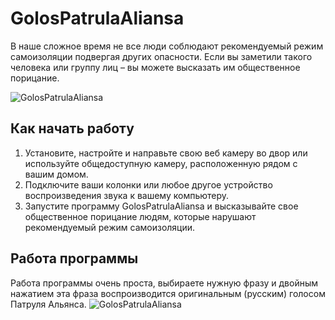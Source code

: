 # GolosPatrulaAliansa
В наше сложное время не все люди соблюдают рекомендуемый режим самоизоляции подвергая других опасности. Если вы заметили такого человека или группу лиц – вы можете высказать им общественное порицание.

![GolosPatrulaAliansa](https://github.com/andronsay/GolosPatrulaAliansa/raw/master/github/main.jpg)

## Как начать работу
1. Установите, настройте и направьте свою веб камеру во двор или используйте общедоступную камеру, расположенную рядом с вашим домом.
2. Подключите ваши колонки или любое другое устройство воспроизведения звука к вашему компьютеру.
3. Запустите программу GolosPatrulaAliansa и высказывайте свое общественное порицание людям, которые нарушают рекомендуемый режим самоизоляции.

## Работа программы
Работа программы очень проста, выбираете нужную фразу и двойным нажатием эта фраза воспроизводится оригинальным (русским) голосом Патруля Альянса.
![GolosPatrulaAliansa](https://github.com/andronsay/GolosPatrulaAliansa/raw/master/github/work_1.jpg)
